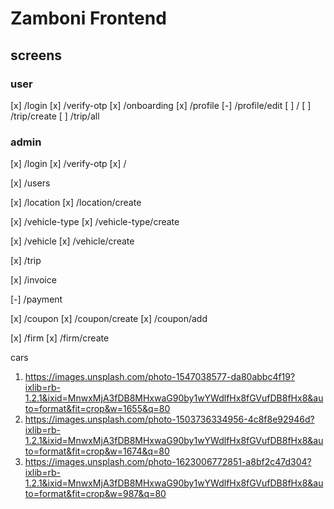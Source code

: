 # Zamboni Frontend

## screens

### user
[x] /login
[x] /verify-otp
[x] /onboarding
[x] /profile
[-] /profile/edit
[ ] /
[ ] /trip/create
[ ] /trip/all

### admin
[x] /login
[x] /verify-otp
[x] /

[x] /users

[x] /location
[x] /location/create

[x] /vehicle-type
[x] /vehicle-type/create

[x] /vehicle
[x] /vehicle/create

[x] /trip

[x] /invoice

[-] /payment

[x] /coupon
[x] /coupon/create
[x] /coupon/add

[x] /firm
[x] /firm/create


cars
1. https://images.unsplash.com/photo-1547038577-da80abbc4f19?ixlib=rb-1.2.1&ixid=MnwxMjA3fDB8MHxwaG90by1wYWdlfHx8fGVufDB8fHx8&auto=format&fit=crop&w=1655&q=80
2. https://images.unsplash.com/photo-1503736334956-4c8f8e92946d?ixlib=rb-1.2.1&ixid=MnwxMjA3fDB8MHxwaG90by1wYWdlfHx8fGVufDB8fHx8&auto=format&fit=crop&w=1674&q=80
3. https://images.unsplash.com/photo-1623006772851-a8bf2c47d304?ixlib=rb-1.2.1&ixid=MnwxMjA3fDB8MHxwaG90by1wYWdlfHx8fGVufDB8fHx8&auto=format&fit=crop&w=987&q=80